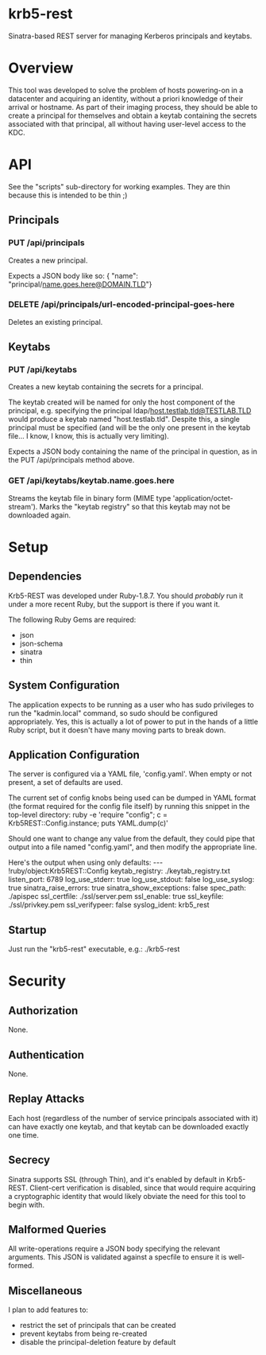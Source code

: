 krb5-rest
=========

Sinatra-based REST server for managing Kerberos principals and keytabs.

Overview
========
This tool was developed to solve the problem of hosts powering-on in a datacenter and acquiring an identity, without a priori knowledge of their arrival or hostname. As part of their imaging process, they should be able to create a principal for themselves and obtain a keytab containing the secrets associated with that principal, all without having user-level access to the KDC.

API
===
See the "scripts" sub-directory for working examples. They are thin because this is intended to be thin ;)

Principals
----------
### PUT /api/principals
Creates a new principal.

Expects a JSON body like so:
{ "name": "principal/name.goes.here@DOMAIN.TLD"}

### DELETE /api/principals/url-encoded-principal-goes-here
Deletes an existing principal.

Keytabs
-------
### PUT /api/keytabs
Creates a new keytab containing the secrets for a principal.

The keytab created will be named for only the host component of the principal, e.g. specifying the principal ldap/host.testlab.tld@TESTLAB.TLD would produce a keytab named "host.testlab.tld". Despite this, a single principal must be specified (and will be the only one present in the keytab file... I know, I know, this is actually very limiting).

Expects a JSON body containing the name of the principal in question, as in the PUT /api/principals method above.

### GET /api/keytabs/keytab.name.goes.here
Streams the keytab file in binary form (MIME type 'application/octet-stream').
Marks the "keytab registry" so that this keytab may not be downloaded again.

Setup
=====
Dependencies
------------
Krb5-REST was developed under Ruby-1.8.7. You should *probably* run it under a more recent Ruby, but the support is there if you want it.

The following Ruby Gems are required:
 *   json
 *   json-schema
 *   sinatra
 *   thin

System Configuration
--------------------
The application expects to be running as a user who has sudo privileges to run the "kadmin.local" command, so sudo should be configured appropriately. Yes, this is actually a lot of power to put in the hands of a little Ruby script, but it doesn't have many moving parts to break down.

Application Configuration
-------------------------
The server is configured via a YAML file, 'config.yaml'. When empty or not present, a set of defaults are used. 

The current set of config knobs being used can be dumped in YAML format (the format required for the config file itself) by running this snippet in the top-level directory:
	ruby -e 'require "config"; c = Krb5REST::Config.instance; puts YAML.dump(c)'

Should one want to change any value from the default, they could pipe that output into a file named "config.yaml", and then modify the appropriate line. 

Here's the output when using only defaults:
	--- !ruby/object:Krb5REST::Config 
	keytab_registry: ./keytab_registry.txt
	listen_port: 6789
	log_use_stderr: true
	log_use_stdout: false
	log_use_syslog: true
	sinatra_raise_errors: true
	sinatra_show_exceptions: false
	spec_path: ./apispec
	ssl_certfile: ./ssl/server.pem
	ssl_enable: true
	ssl_keyfile: ./ssl/privkey.pem
	ssl_verifypeer: false
	syslog_ident: krb5_rest

Startup
-------
Just run the "krb5-rest" executable, e.g.:
	./krb5-rest

Security
========

Authorization
-------------
None.


Authentication
--------------
None.

Replay Attacks
--------------
Each host (regardless of the number of service principals associated with it) can have exactly one keytab, and that keytab can be downloaded exactly one time.

Secrecy
-------
Sinatra supports SSL (through Thin), and it's enabled by default in Krb5-REST. Client-cert verification is disabled, since that would require acquiring a cryptographic identity that would likely obviate the need for this tool to begin with.

Malformed Queries
-----------------
All write-operations require a JSON body specifying the relevant arguments. This JSON is validated against a specfile to ensure it is well-formed.

Miscellaneous
-------------
I plan to add features to:
*   restrict the set of principals that can be created
*   prevent keytabs from being re-created
*   disable the principal-deletion feature by default

